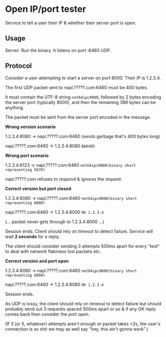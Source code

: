 # Open IP/port tester

Service to tell a user their IP & whether their server port is open.

## Usage

Server: Run the binary. It listens on port :6460 UDP.

## Protocol

Consider a user attempting to start a server on port 8000. Their IP is 1.2.3.4.

The first UDP packet sent to napi.?????.com:6460 must be 400 bytes.

It must contain the UTF-8 string `net64ipc0000`, followed by 2 bytes encoding the server port (typically 8000), and then the remaining 386 bytes can be anything.

The packet must be sent from the server port encoded in the message.

**Wrong version scenario**

1.2.3.4:8080 -> napi.?????.com:6460   (sends garbage that's 400 bytes long)

napi.?????.com:6460 -> 1.2.3.4:8080   `BADVER`

**Wrong port scenario**

1.2.3.4:8123 -> napi.?????.com:6460   `net64ipc0000(binary short representing 5678)`

napi.?????.com refuses to respond & ignores the request.

**Correct version but port closed**

1.2.3.4:8080 -> napi.?????.com:6460    `net64ipc0000(binary short representing 8000)`

napi.?????.com:6460 -> 1.2.3.4:8000    `OK 1.2.3.4`

(... packet never gets through to 1.2.3.4:8000 ...)

Session ends. Client should rely on timeout to detect failure. Service will wait **2 seconds** for a reply.

The client should consider sending 3 attempts 500ms apart for every "test" to deal with network flakiness lost packets etc.

**Correct version and port open**

1.2.3.4:8080 -> napi.?????.com:6460    `net64ipc0000(binary short representing 8000)`

napi.?????.com:6460 -> 1.2.3.4:8080    `OK 1.2.3.4`

Session ends.

As UDP is lossy, the client should rely on timeout to detect failure but should probably send out 3 requests spaced 500ms apart or so & if any OK reply comes back then consider the port open.

(If 3 (or 5, whatever) attempts aren't enough or packet takes >2s, the user's connection is so shit we may as well say "hey, this ain't gonna work".)
